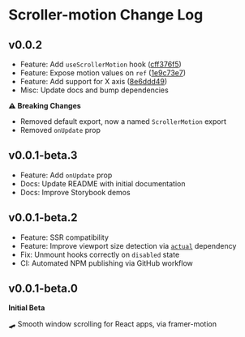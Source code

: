 # Scroller-motion Change Log

## v0.0.2

- Feature: Add `useScrollerMotion` hook ([cff376f5](https://github.com/breadadams/scroller-motion/commit/cff376f5))
- Feature: Expose motion values on `ref` ([1e9c73e7](https://github.com/breadadams/scroller-motion/commit/1e9c73e7))
- Feature: Add support for X axis ([8e6ddd49](https://github.com/breadadams/scroller-motion/commit/8e6ddd49))
- Misc: Update docs and bump dependencies

**⚠️ Breaking Changes**

- Removed default export, now a named `ScrollerMotion` export
- Removed `onUpdate` prop

## v0.0.1-beta.3

- Feature: Add `onUpdate` prop
- Docs: Update README with initial documentation
- Docs: Improve Storybook demos

## v0.0.1-beta.2

- Feature: SSR compatibility
- Feature: Improve viewport size detection via [`actual`](https://github.com/ryanve/actual) dependency
- Fix: Unmount hooks correctly on `disabled` state
- CI: Automated NPM publishing via GitHub workflow

## v0.0.1-beta.0

**Initial Beta**

🛹 Smooth window scrolling for React apps, via framer-motion
